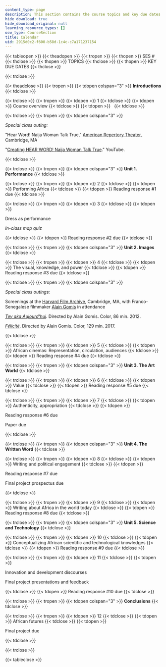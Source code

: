 ```yaml
---
content_type: page
description: This section contains the course topics and key due dates.
hide_download: true
hide_download_original: null
learning_resource_types: []
ocw_type: CourseSection
title: Calendar
uid: 2915d0c2-f600-b58d-1c4c-c7a171237154
---
```


{{< tableopen >}}
{{< theadopen >}}
{{< tropen >}}
{{< thopen >}}
SES #
{{< thclose >}}
{{< thopen >}}
TOPICS
{{< thclose >}}
{{< thopen >}}
KEY DUE DATES
{{< thclose >}}

{{< trclose >}}

{{< theadclose >}}
{{< tropen >}}
{{< tdopen colspan="3" >}}
**Introductions**
{{< tdclose >}}

{{< trclose >}}
{{< tropen >}}
{{< tdopen >}}
1
{{< tdclose >}}
{{< tdopen >}}
Course overview
{{< tdclose >}}
{{< tdopen >}}
 
{{< tdclose >}}

{{< trclose >}}
{{< tropen >}}
{{< tdopen colspan="3" >}}


_Special class outing:_ 

"Hear Word! Naija Woman Talk True," [American Repertory Theater](https://americanrepertorytheater.org/shows-events/hear-word-naija-woman-talk-true/), Cambridge, MA

"[Creating HEAR WORD! Naija Woman Talk True](https://www.youtube.com/watch?v=8rBaFBrlbLE)." YouTube.


{{< tdclose >}}

{{< trclose >}}
{{< tropen >}}
{{< tdopen colspan="3" >}}
**Unit 1. Performance**
{{< tdclose >}}

{{< trclose >}}
{{< tropen >}}
{{< tdopen >}}
2
{{< tdclose >}}
{{< tdopen >}}
Performing Africa
{{< tdclose >}}
{{< tdopen >}}
Reading response #1 due
{{< tdclose >}}

{{< trclose >}}
{{< tropen >}}
{{< tdopen >}}
3
{{< tdclose >}}
{{< tdopen >}}


Dress as performance

_In-class map quiz_


{{< tdclose >}}
{{< tdopen >}}
Reading response #2 due
{{< tdclose >}}

{{< trclose >}}
{{< tropen >}}
{{< tdopen colspan="3" >}}
**Unit 2. Images**
{{< tdclose >}}

{{< trclose >}}
{{< tropen >}}
{{< tdopen >}}
4
{{< tdclose >}}
{{< tdopen >}}
The visual, knowledge, and power
{{< tdclose >}}
{{< tdopen >}}
Reading response #3 due
{{< tdclose >}}

{{< trclose >}}
{{< tropen >}}
{{< tdopen colspan="3" >}}


_Special class outings:_

Screenings at the [Harvard Film Archive](https://harvardfilmarchive.org/), Cambridge, MA, with Franco-Senegalese filmmaker [Alain Gomis](https://en.wikipedia.org/wiki/Alain_Gomis) in attendance

_[Tey aka Aujourd'hui](https://www.imdb.com/title/tt2178935/?ref_=fn_al_tt_1)._ Directed by Alain Gomis. Color, 86 min. 2012.

[_Félicité_](https://www.imdb.com/title/tt5980798/?ref_=nv_sr_1). Directed by Alain Gomis. Color, 129 min. 2017.


{{< tdclose >}}

{{< trclose >}}
{{< tropen >}}
{{< tdopen >}}
5
{{< tdclose >}}
{{< tdopen >}}
African cinemas: Representation, circulation, audiences
{{< tdclose >}}
{{< tdopen >}}
Reading response #4 due
{{< tdclose >}}

{{< trclose >}}
{{< tropen >}}
{{< tdopen colspan="3" >}}
**Unit 3. The Art World**
{{< tdclose >}}

{{< trclose >}}
{{< tropen >}}
{{< tdopen >}}
6
{{< tdclose >}}
{{< tdopen >}}
Value
{{< tdclose >}}
{{< tdopen >}}
Reading response #5 due
{{< tdclose >}}

{{< trclose >}}
{{< tropen >}}
{{< tdopen >}}
7
{{< tdclose >}}
{{< tdopen >}}
Authenticity, appropriation
{{< tdclose >}}
{{< tdopen >}}


Reading response #6 due

Paper due


{{< tdclose >}}

{{< trclose >}}
{{< tropen >}}
{{< tdopen colspan="3" >}}
**Unit 4. The Written Word**
{{< tdclose >}}

{{< trclose >}}
{{< tropen >}}
{{< tdopen >}}
8
{{< tdclose >}}
{{< tdopen >}}
Writing and political engagement
{{< tdclose >}}
{{< tdopen >}}


Reading response #7 due

Final project prospectus due


{{< tdclose >}}

{{< trclose >}}
{{< tropen >}}
{{< tdopen >}}
9
{{< tdclose >}}
{{< tdopen >}}
Writing about Africa in the world today
{{< tdclose >}}
{{< tdopen >}}
Reading response #8 due
{{< tdclose >}}

{{< trclose >}}
{{< tropen >}}
{{< tdopen colspan="3" >}}
**Unit 5. Science and Technology**
{{< tdclose >}}

{{< trclose >}}
{{< tropen >}}
{{< tdopen >}}
10
{{< tdclose >}}
{{< tdopen >}}
Conceptualizing African scientific and technological knowledges
{{< tdclose >}}
{{< tdopen >}}
Reading response #9 due
{{< tdclose >}}

{{< trclose >}}
{{< tropen >}}
{{< tdopen >}}
11
{{< tdclose >}}
{{< tdopen >}}


Innovation and development discourses

Final project presentations and feedback


{{< tdclose >}}
{{< tdopen >}}
Reading response #10 due
{{< tdclose >}}

{{< trclose >}}
{{< tropen >}}
{{< tdopen colspan="3" >}}
**Conclusions**
{{< tdclose >}}

{{< trclose >}}
{{< tropen >}}
{{< tdopen >}}
12
{{< tdclose >}}
{{< tdopen >}}
African futures
{{< tdclose >}}
{{< tdopen >}}


Final project due


{{< tdclose >}}

{{< trclose >}}

{{< tableclose >}}